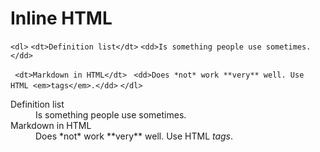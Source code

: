 # Inline HTML
`<dl>`
  `<dt>Definition list</dt>`
  `<dd>Is something people use sometimes.</dd>`

 ` <dt>Markdown in HTML</dt>`
 ` <dd>Does *not* work **very** well. Use HTML <em>tags</em>.</dd>`
`</dl>`

<dl>
  <dt>Definition list</dt>
  <dd>Is something people use sometimes.</dd>

  <dt>Markdown in HTML</dt>
  <dd>Does *not* work **very** well. Use HTML <em>tags</em>.</dd>
</dl>
